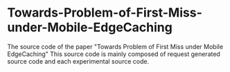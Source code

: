 # Towards-Problem-of-First-Miss-under-Mobile-EdgeCaching
The source code of the paper "Towards Problem of First Miss under Mobile EdgeCaching"
This source code is mainly composed of request generated source code and each experimental source code.
